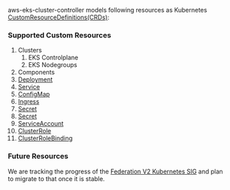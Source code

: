 aws-eks-cluster-controller models following resources as Kubernetes [CustomResourceDefinitions(CRDs)](https://kubernetes.io/docs/tasks/access-kubernetes-api/custom-resources/custom-resource-definitions/):

### Supported Custom Resources

1. Clusters
   1. EKS Controlplane
   1. EKS Nodegroups
1. Components
1. [Deployment](https://kubernetes.io/docs/reference/generated/kubernetes-api/v1.13/#deployment-v1-apps)
1. [Service](https://kubernetes.io/docs/reference/generated/kubernetes-api/v1.13/#service-v1-core)
1. [ConfigMap](https://kubernetes.io/docs/reference/generated/kubernetes-api/v1.13/#configmap-v1-core)
1. [Ingress](https://kubernetes.io/docs/reference/generated/kubernetes-api/v1.13/#ingress-v1beta1-extensions)
1. [Secret](https://kubernetes.io/docs/reference/generated/kubernetes-api/v1.13/#secret-v1-core)
1. [Secret](https://kubernetes.io/docs/reference/generated/kubernetes-api/v1.13/#secret-v1-core)
1. [ServiceAccount](https://kubernetes.io/docs/reference/generated/kubernetes-api/v1.13/#serviceaccount-v1-core)
1. [ClusterRole](https://kubernetes.io/docs/reference/generated/kubernetes-api/v1.13/#clusterrole-v1-rbac-authorization-k8s-io)
1. [ClusterRoleBinding](https://kubernetes.io/docs/reference/generated/kubernetes-api/v1.13/#clusterrolebinding-v1-rbac-authorization-k8s-io)

### Future Resources

We are tracking the progress of the [Federation V2 Kubernetes SIG](https://github.com/kubernetes-sigs/federation-v2) and plan to migrate to that once it is stable.
